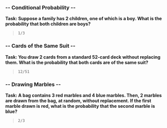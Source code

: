 ### -- Conditional Probability --
**Task: Suppose a family has 2 children, one of which is a boy. What is the probability that both children are boys?**
> `1/3`


### -- Cards of the Same Suit --
**Task: You draw 2 cards from a standard 52-card deck without replacing them. What is the probability that both cards are of the same suit?**
> `12/51`


### -- Drawing Marbles --
**Task: A bag contains 3 red marbles and 4 blue marbles. Then, 2 marbles are drawn from the bag, at random, without replacement. If the first marble drawn is red, what is the probability that the second marble is blue?**
> `2/3`
